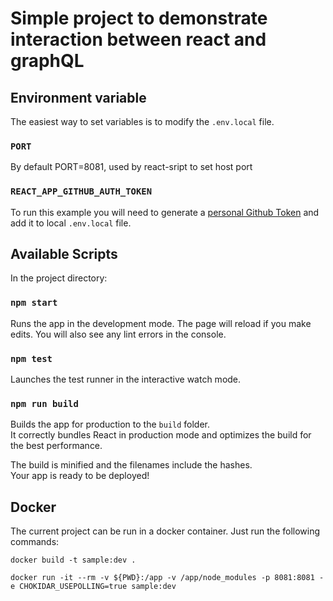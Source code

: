# Simple project to demonstrate interaction between react and graphQL
## Environment variable 
The easiest way to set variables is to modify the `.env.local` file.

### `PORT`

By default PORT=8081, used by react-sript to set host port

### `REACT_APP_GITHUB_AUTH_TOKEN`
To run this example you will need to generate a [personal Github Token](https://github.com/settings/tokens) and 
add it to local `.env.local` file.

## Available Scripts

In the project directory:

### `npm start`

Runs the app in the development mode.
The page will reload if you make edits.
You will also see any lint errors in the console.

### `npm test`

Launches the test runner in the interactive watch mode.

### `npm run build`

Builds the app for production to the `build` folder.\
It correctly bundles React in production mode and optimizes the build for the best performance.

The build is minified and the filenames include the hashes.\
Your app is ready to be deployed!

## Docker

The current project can be run in a docker container. Just run the following commands: 

`docker build -t sample:dev .`

`docker run -it --rm -v ${PWD}:/app -v /app/node_modules -p 8081:8081 -e CHOKIDAR_USEPOLLING=true sample:dev`
